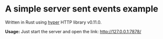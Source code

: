 # A simple server sent events example 

Written in Rust using [hyper](https://github.com/hyperium/hyper) HTTP library v0.11.0.

**Usage:** Just start the server and open the link: http://127.0.0.1:7878/

